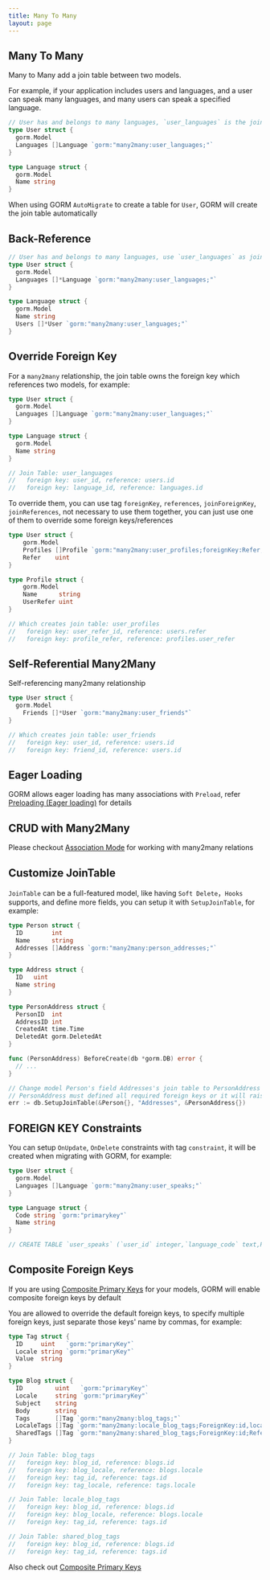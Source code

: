 ```yaml
---
title: Many To Many
layout: page
---
```


## Many To Many

Many to Many add a join table between two models.

For example, if your application includes users and languages, and a user can speak many languages, and many users can speak a specified language.

```go
// User has and belongs to many languages, `user_languages` is the join table
type User struct {
  gorm.Model
  Languages []Language `gorm:"many2many:user_languages;"`
}

type Language struct {
  gorm.Model
  Name string
}
```

When using GORM `AutoMigrate` to create a table for `User`, GORM will create the join table automatically

## Back-Reference

```go
// User has and belongs to many languages, use `user_languages` as join table
type User struct {
  gorm.Model
  Languages []*Language `gorm:"many2many:user_languages;"`
}

type Language struct {
  gorm.Model
  Name string
  Users []*User `gorm:"many2many:user_languages;"`
}
```

## Override Foreign Key

For a `many2many` relationship, the join table owns the foreign key which references two models, for example:

```go
type User struct {
  gorm.Model
  Languages []Language `gorm:"many2many:user_languages;"`
}

type Language struct {
  gorm.Model
  Name string
}

// Join Table: user_languages
//   foreign key: user_id, reference: users.id
//   foreign key: language_id, reference: languages.id
```

To override them, you can use tag `foreignKey`, `references`, `joinForeignKey`, `joinReferences`, not necessary to use them together, you can just use one of them to override some foreign keys/references

```go
type User struct {
	gorm.Model
	Profiles []Profile `gorm:"many2many:user_profiles;foreignKey:Refer;joinForeignKey:UserReferID;References:UserRefer;JoinReferences:UserRefer"`
	Refer    uint
}

type Profile struct {
	gorm.Model
	Name      string
	UserRefer uint
}

// Which creates join table: user_profiles
//   foreign key: user_refer_id, reference: users.refer
//   foreign key: profile_refer, reference: profiles.user_refer
```

## Self-Referential Many2Many

Self-referencing many2many relationship

```go
type User struct {
  gorm.Model
	Friends []*User `gorm:"many2many:user_friends"`
}

// Which creates join table: user_friends
//   foreign key: user_id, reference: users.id
//   foreign key: friend_id, reference: users.id
```

## Eager Loading

GORM allows eager loading has many associations with `Preload`, refer [Preloading (Eager loading)](preload.html) for details

## CRUD with Many2Many

Please checkout [Association Mode](associations.html#Association-Mode) for working with many2many relations

## Customize JoinTable

`JoinTable` can be a full-featured model, like having `Soft Delete`，`Hooks` supports, and define more fields, you can setup it with `SetupJoinTable`, for example:

```go
type Person struct {
  ID        int
  Name      string
  Addresses []Address `gorm:"many2many:person_addresses;"`
}

type Address struct {
  ID   uint
  Name string
}

type PersonAddress struct {
  PersonID  int
  AddressID int
  CreatedAt time.Time
  DeletedAt gorm.DeletedAt
}

func (PersonAddress) BeforeCreate(db *gorm.DB) error {
  // ...
}

// Change model Person's field Addresses's join table to PersonAddress
// PersonAddress must defined all required foreign keys or it will raise error
err := db.SetupJoinTable(&Person{}, "Addresses", &PersonAddress{})
```

## FOREIGN KEY Constraints

You can setup `OnUpdate`, `OnDelete` constraints with tag `constraint`, it will be created when migrating with GORM, for example:

```go
type User struct {
  gorm.Model
  Languages []Language `gorm:"many2many:user_speaks;"`
}

type Language struct {
  Code string `gorm:"primarykey"`
  Name string
}

// CREATE TABLE `user_speaks` (`user_id` integer,`language_code` text,PRIMARY KEY (`user_id`,`language_code`),CONSTRAINT `fk_user_speaks_user` FOREIGN KEY (`user_id`) REFERENCES `users`(`id`) ON DELETE SET NULL ON UPDATE CASCADE,CONSTRAINT `fk_user_speaks_language` FOREIGN KEY (`language_code`) REFERENCES `languages`(`code`) ON DELETE SET NULL ON UPDATE CASCADE);
```

## Composite Foreign Keys

If you are using [Composite Primary Keys](composite_primary_key.html) for your models, GORM will enable composite foreign keys by default

You are allowed to override the default foreign keys, to specify multiple foreign keys, just separate those keys' name by commas, for example:

```go
type Tag struct {
  ID     uint   `gorm:"primaryKey"`
  Locale string `gorm:"primaryKey"`
  Value  string
}

type Blog struct {
  ID         uint   `gorm:"primaryKey"`
  Locale     string `gorm:"primaryKey"`
  Subject    string
  Body       string
  Tags       []Tag `gorm:"many2many:blog_tags;"`
  LocaleTags []Tag `gorm:"many2many:locale_blog_tags;ForeignKey:id,locale;References:id"`
  SharedTags []Tag `gorm:"many2many:shared_blog_tags;ForeignKey:id;References:id"`
}

// Join Table: blog_tags
//   foreign key: blog_id, reference: blogs.id
//   foreign key: blog_locale, reference: blogs.locale
//   foreign key: tag_id, reference: tags.id
//   foreign key: tag_locale, reference: tags.locale

// Join Table: locale_blog_tags
//   foreign key: blog_id, reference: blogs.id
//   foreign key: blog_locale, reference: blogs.locale
//   foreign key: tag_id, reference: tags.id

// Join Table: shared_blog_tags
//   foreign key: blog_id, reference: blogs.id
//   foreign key: tag_id, reference: tags.id
```

Also check out [Composite Primary Keys](composite_primary_key.html)
